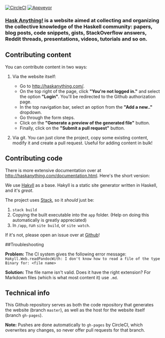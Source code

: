 [![CircleCI](https://circleci.com/gh/beerendlauwers/HaskAnything/tree/master.svg?style=shield&circle-token=f03b1c993138062b403decf7d653ddf6c84da754)](https://circleci.com/gh/beerendlauwers/HaskAnything/tree/master) [![Appveyor](https://ci.appveyor.com/api/projects/status/github/beerendlauwers/haskanything?svg=true)](https://ci.appveyor.com/project/beerendlauwers/haskanything)

### [Hask Anything!](http://haskanything.com/) is a website aimed at collecting and organizing the collective knowledge of the Haskell community: papers, blog posts, code snippets, gists, StackOverflow answers, Reddit threads, presentations, videos, tutorials and so on.

## Contributing content

You can contribute content in two ways:

1. Via the website itself:
   * Go to http://haskanything.com/.
   * On the top right of the page, click **"You're not logged in."** and select the option **"Login"**. You'll be redirected to the Github authorization page.
   * In the top navigation bar, select an option from the **"Add a new.."** dropdown.
   * Go through the form steps.
   * Click on the **"Generate a preview of the generated file"** button.
   * Finally, click on the **"Submit a pull request"** button.
   
2. Via git. You can just clone the project, copy some existing content, modify it and create a pull request. Useful for adding content in bulk!

## Contributing code

There is more extensive documentation over at http://haskanything.com/documentation.html.
Here's the short version:

We use [Hakyll](https://jaspervdj.be/hakyll/) as a base.
Hakyll is a static site generator written in Haskell, and it's *great*.

The project uses [Stack](https://docs.haskellstack.org/en/stable/README/), so it *should* just be:

1. `stack build`
2. Copying the built executable into the `app` folder. (Help on doing this automatically is greatly appreciated)
3. In `/app`, run `site build`, or `site watch`.

If it's not, please open an issue over at [Github](https://github.com/beerendlauwers/HaskAnything/issues)!

##Troubleshooting

**Problem:** The CI system gives the following error message: `Hakyll.Web.readPandocWith: I don't know how to read a file of the type Binary for: <file name>`

**Solution:** The file name isn't valid. Does it have the right extension? For Markdown files (which is what most content it) use `.md`.

## Technical info

This Github repository serves as both the code repository that generates the website (branch `master`), as well as the host for the website itself (branch `gh-pages`).

**Note:** Pushes are done automatically to `gh-pages` by CircleCI, which overwrites any changes, so never offer pull requests for that branch.
